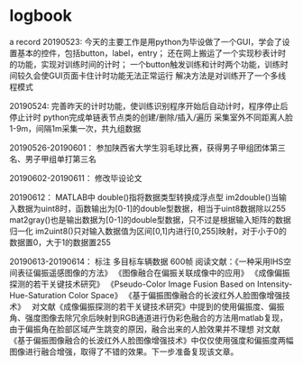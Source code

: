 # logbook
a record
20190523:
今天的主要工作是用python为毕设做了一个GUI，学会了设置基本的控件，包括button，label，entry；
还在网上搬运了一个实现秒表计时的功能，实现对训练时间的计时；
一个button触发训练和计时两个功能，训练时间较久会使GUI页面卡住计时功能无法正常运行
解决方法是对训练开了一个多线程模式

20190524:
完善昨天的计时功能，使训练识别程序开始后自动计时，程序停止后停止计时
python完成单链表节点类的创建/删除/插入/遍历
采集室外不同距离人脸 1-9m，间隔1m采集一次，共九组数据

20190526-20190601：
参加陕西省大学生羽毛球比赛，获得男子甲组团体第三名、男子甲组单打第三名

20190602-20190611：
修改毕设论文

20190612：
MATLAB中
double()指将数据类型转换成浮点型
im2double()当输入数据为uint8时，函数输出为[0-1]的double型数据，相当于uint8数据除以255
mat2gray()也是输出数据为[0-1]的double型数据，只不过是根据输入矩阵的数据归一化
im2uint8()只对输入数据值为区间[0,1]内进行[0,255]映射，对于小于0的数据置0，大于1的数据置255

20190613-20190614：
标注 多目标车辆数据 600帧
阅读文献：《一种采用IHS空间表征偏振遥感图像的方法》
《图像融合在偏振关联成像中的应用》
《成像偏振探测的若干关键技术研究》
《Pseudo-Color Image Fusion Based on Intensity-Hue-Saturation Color Space》
《基于偏振图像融合的长波红外人脸图像增强技术》
 
对文献《成像偏振探测的若干关键技术研究》中提到的使用偏振度、偏振角、强度图像去除冗余后映射到RGB通道进行伪彩色融合的方法用matlab复现，由于偏振角在脸部区域产生跳变的原因，融合出来的人脸效果并不理想
对文献《基于偏振图像融合的长波红外人脸图像增强技术》中仅仅使用强度和偏振度两幅图像进行融合增强，取得了不错的效果。下一步准备复现该文章。
